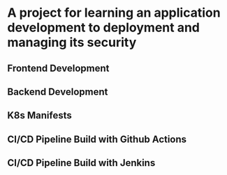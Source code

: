 # A project for learning an application development to deployment and managing its security

## Frontend Development

## Backend Development

## K8s Manifests

## CI/CD Pipeline Build with Github Actions

## CI/CD Pipeline Build with Jenkins

